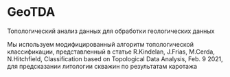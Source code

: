 # GeoTDA
Топологический анализ данных для обработки геологических данных

Мы используем модифицированный алгоритм топологической классификации, представленный в статье R.Kindelan, J.Frias, M.Cerda, N.Hitchfield, Classification based on Topological Data Analysis, Feb. 9 2021, для предсказании литологии скважин по результатам каротажа

